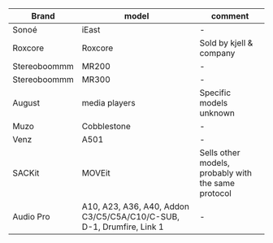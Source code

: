 |Brand | model | comment |
|------|------|--------|
| Sonoé | iEast | -
| Roxcore | Roxcore | Sold by kjell & company |
| Stereoboommm  | MR200 | - |
| Stereoboommm  | MR300 | - |
| August  | media players | Specific models unknown |
| Muzo | Cobblestone | -|
|Venz |A501| - |
| SACKit | MOVEit | Sells other models, probably with the same protocol |
| Audio Pro | A10, A23, A36, A40, Addon C3/C5/C5A/C10/C-SUB, D-1, Drumfire, Link 1| - |
